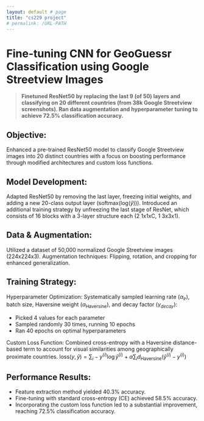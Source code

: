 ```yaml
---
layout: default # page
title: "cs229 project"
# permalink: /URL-PATH
---
```

# Fine-tuning CNN for GeoGuessr Classification using Google Streetview Images

> **Finetuned ResNet50 by replacing the last 9 (of 50) layers and classifying on 20 different countries (from 38k Google Streetview screenshots). Ran data augmentation and hyperparameter tuning to achieve 72.5% classification accuracy.**

## Objective: 
Enhanced a pre-trained ResNet50 model to classify Google Streetview images into 20 distinct countries with a focus on boosting performance through modified architectures and custom loss functions.

## Model Development:
Adapted ResNet50 by removing the last layer, freezing initial weights, and adding a new 20-class output layer (softmax(log($\hat{y}$))).
Introduced an additional training strategy by unfreezing the last stage of ResNet, which consists of 16 blocks with a 3-layer structure each (2 1x1xC, 1 3x3x1).

## Data & Augmentation:
Utilized a dataset of 50,000 normalized Google Streetview images (224x224x3).
Augmentation techniques: Flipping, rotation, and cropping for enhanced generalization.

## Training Strategy:
Hyperparameter Optimization: Systematically sampled learning rate ($\alpha_{lr}$), batch size, Haversine weight ($\alpha_{\text{Haversine}}$), and decay factor ($\gamma_{decay}$):
- Picked 4 values for each parameter
- Sampled randomly 30 times, running 10 epochs
- Ran 40 epochs on optimal hyperparameters

Custom Loss Function: Combined cross-entropy with a Haversine distance-based term to account for visual similarities among geographically proximate countries.
$\text{loss}(y, \hat y) = \sum_i -y^{(i)}\log \hat y^{(i)}$ + $\alpha \sum_i d_{\text{Haversine}}(\hat y^{(i)} - y^{(i)})$

## Performance Results:
- Feature extraction method yielded 40.3% accuracy.
- Fine-tuning with standard cross-entropy (CE) achieved 58.5% accuracy.
- Incorporating the custom loss function led to a substantial improvement, reaching 72.5% classification accuracy.
